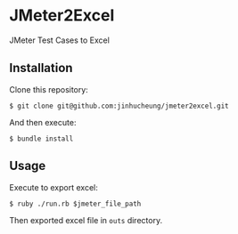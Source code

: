 # JMeter2Excel

JMeter Test Cases to Excel

## Installation

Clone this repository:

```
$ git clone git@github.com:jinhucheung/jmeter2excel.git
```

And then execute:

```
$ bundle install
```

## Usage

Execute to export excel:

```
$ ruby ./run.rb $jmeter_file_path
```

Then exported excel file in `outs` directory.